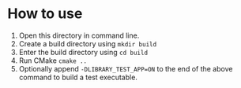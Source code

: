# How to use

1. Open this directory in command line.
2. Create a build directory using ```mkdir build```
3. Enter the build directory using ```cd build```
4. Run CMake ```cmake ..```
5. Optionally append ```-DLIBRARY_TEST_APP=ON``` to the end of the above command to build a test executable.
